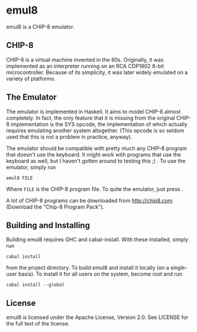 emul8
=====

emul8 is a CHIP-8 emulator.


CHIP-8
------

CHIP-8 is a virtual machine invented in the 80s. Originally, it was implemented
as an interpreter running on an RCA CDP1802 8-bit microcontroller. Because of
its simplicity, it was later widely emulated on a variety of platforms.


The Emulator
------------

The emulator is implemented in Haskell. It aims to model CHIP-8 almost
completely. In fact, the only feature that it is missing from the original
CHIP-8 implementation is the SYS opcode, the implementation of which actually
requires emulating another system altogether. (This opcode is so seldom used
that this is not a problem in practice, anyway).

The emulator should be compatible with pretty much any CHIP-8 program that
doesn't use the keyboard. It might work with programs that use the keyboard as
well, but I haven't gotten around to testing this ;) . To use the emulator,
simply run

    emul8 FILE

Where `FILE` is the CHIP-8 program file. To quite the emulator, just press
<ESC>.

A lot of CHIP-8 programs can be downloaded from <http://chip8.com>. (Download
the "Chip-8 Program Pack").


Building and Installing
-----------------------

Building emul8 requires GHC and cabal-install. With these installed, simply run

    cabal install

from the project directory. To build emul8 and install it locally (on a
single-user basis). To install it for all users on the system, become root and
run

    cabal install --global


License
-------

emul8 is licensed under the Apache License, Version 2.0. See LICENSE for the
full text of the license.
